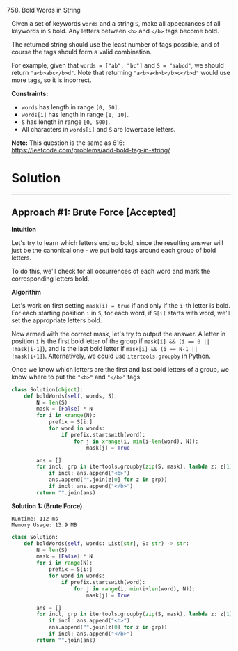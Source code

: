 758. Bold Words in String

Given a set of keywords `words` and a string `S`, make all appearances of all keywords in `S` bold. Any letters between `<b>` and `</b>` tags become bold.

The returned string should use the least number of tags possible, and of course the tags should form a valid combination.

For example, given that `words = ["ab", "bc"]` and `S = "aabcd"`, we should return `"a<b>abc</b>d"`. Note that returning `"a<b>a<b>b</b>c</b>d"` would use more tags, so it is incorrect.

**Constraints:**

* `words` has length in range `[0, 50]`.
* `words[i]` has length in range `[1, 10]`.
* `S` has length in range `[0, 500]`.
* All characters in `words[i]` and `S` are lowercase letters.

**Note:** This question is the same as 616: https://leetcode.com/problems/add-bold-tag-in-string/

# Solution
---
## Approach #1: Brute Force [Accepted]
**Intuition**

Let's try to learn which letters end up bold, since the resulting answer will just be the canonical one - we put bold tags around each group of bold letters.

To do this, we'll check for all occurrences of each word and mark the corresponding letters bold.

**Algorithm**

Let's work on first setting `mask[i] = true` if and only if the `i`-th letter is bold. For each starting position `i` in `S`, for each word, if `S[i]` starts with word, we'll set the appropriate letters bold.

Now armed with the correct mask, let's try to output the answer. A letter in position `i` is the first bold letter of the group if `mask[i] && (i == 0 || !mask[i-1]`), and is the last bold letter if `mask[i] && (i == N-1 || !mask[i+1]`). Alternatively, we could use `itertools.groupby` in Python.

Once we know which letters are the first and last bold letters of a group, we know where to put the `"<b>"` and `"</b>"` tags.

```python
class Solution(object):
    def boldWords(self, words, S):
        N = len(S)
        mask = [False] * N
        for i in xrange(N):
            prefix = S[i:]
            for word in words:
                if prefix.startswith(word):
                    for j in xrange(i, min(i+len(word), N)):
                        mask[j] = True

        ans = []
        for incl, grp in itertools.groupby(zip(S, mask), lambda z: z[1]):
            if incl: ans.append("<b>")
            ans.append("".join(z[0] for z in grp))
            if incl: ans.append("</b>")
        return "".join(ans)
```

**Solution 1: (Brute Force)**
```
Runtime: 112 ms
Memory Usage: 13.9 MB
```
```python
class Solution:
    def boldWords(self, words: List[str], S: str) -> str:
        N = len(S)
        mask = [False] * N
        for i in range(N):
            prefix = S[i:]
            for word in words:
                if prefix.startswith(word):
                    for j in range(i, min(i+len(word), N)):
                        mask[j] = True

        ans = []
        for incl, grp in itertools.groupby(zip(S, mask), lambda z: z[1]):
            if incl: ans.append("<b>")
            ans.append("".join(z[0] for z in grp))
            if incl: ans.append("</b>")
        return "".join(ans)
```